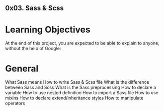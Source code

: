 ## 0x03. Sass & Scss

# Learning Objectives

At the end of this project, you are expected to be able to explain to anyone, without the help of Google:


# General

What Sass means
How to write Sass & Scss file
What is the difference between Sass and Scss
What is the Sass preprocessing
How to declare a variable
How to use nested definition
How to import a Sass file
How to use mixins
How to declare extend/inheritance styles
How to manipulate operators
